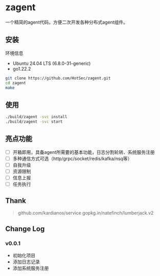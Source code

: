 # zagent

一个精简的agent代码，方便二次开发各种分布式agent组件。

## 安装

环境信息

- Ubuntu 24.04 LTS (6.8.0-31-generic)
- go1.22.2

```bash
git clone https://github.com/HotSec/zagent.git
cd zagent
make
```

## 使用

```bash
./build/zagent -svc install
./build/zagent -svc start
```

## 亮点功能

- [ ] 开箱即用，具备agent所需要的基本功能，日志分割轮转、系统服务注册
- [ ] 多种通信方式可选（http/grpc/socket/redis/kafka/nsq等）
- [ ] 自我升级
- [ ] 资源限制
- [ ] 信息上报
- [ ] 任务执行

## Thank

> github.com/kardianos/service
> gopkg.in/natefinch/lumberjack.v2 

## Change Log

### v0.0.1 

- 初始化项目
- 添加日志记录
- 添加系统服务注册

